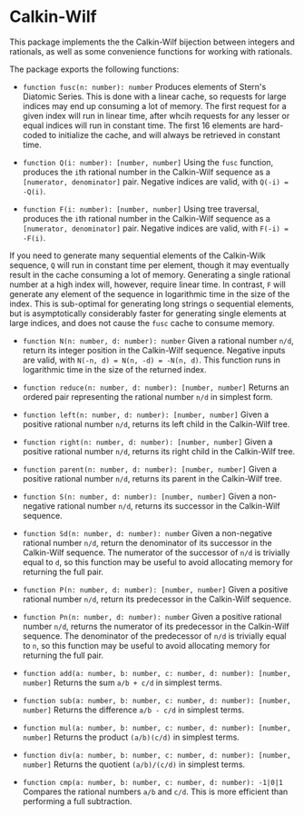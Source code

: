 # Calkin-Wilf
This package implements the the Calkin-Wilf bijection between integers and rationals, as well as some convenience functions for working with rationals.

The package exports the following functions:

* `function fusc(n: number): number` Produces elements of Stern's Diatomic Series. This is done with a linear cache, so requests for large indices may end up consuming a lot of memory. The first request for a given index will run in linear time, after whcih requests for any lesser or equal indices will run in constant time. The first 16 elements are hard-coded to initialize the cache, and will always be retrieved in constant time.

* `function Q(i: number): [number, number]` Using the `fusc` function, produces the `i`th rational number in the Calkin-Wilf sequence as a `[numerator, denominator]` pair. Negative indices are valid, with `Q(-i) = -Q(i)`.

* `function F(i: number): [number, number]` Using tree traversal, produces the `i`th rational number in the Calkin-Wilf sequence as a `[numerator, denominator]` pair. Negative indices are valid, with `F(-i) = -F(i)`.

If you need to generate many sequential elements of the Calkin-Wilk sequence, `Q` will run in constant time per element, though it may eventually result in the cache consuming a lot of memory. Generating a single rational number at a high index will, however, require linear time. In contrast, `F` will generate any element of the sequence in logarithmic time in the size of the index. This is sub-optimal for generating long strings o sequential elements, but is asymptotically considerably faster for generating single elements at large indices, and does not cause the `fusc` cache to consume memory.

* `function N(n: number, d: number): number` Given a rational number `n/d`, return its integer position in the Calkin-Wilf sequence. Negative inputs are valid, with `N(-n, d) = N(n, -d) = -N(n, d)`. This function runs in logarithmic time in the size of the returned index.

* `function reduce(n: number, d: number): [number, number]` Returns an ordered pair representing the rational number `n/d` in simplest form.

* `function left(n: number, d: number): [number, number]` Given a positive rational number `n/d`, returns its left child in the Calkin-Wilf tree.

* `function right(n: number, d: number): [number, number]` Given a positive rational number `n/d`, returns its right child in the Calkin-Wilf tree.

* `function parent(n: number, d: number): [number, number]` Given a positive rational number `n/d`, returns its parent in the Calkin-Wilf tree.

* `function S(n: number, d: number): [number, number]` Given a non-negative rational number `n/d`, returns its successor in the Calkin-Wilf sequence.

* `function Sd(n: number, d: number): number` Given a non-negative rational number `n/d`, return the denominator of its successor in the Calkin-Wilf sequence. The numerator of the successor of `n/d` is trivially equal to `d`, so this function may be useful to avoid allocating memory for returning the full pair.

* `function P(n: number, d: number): [number, number]` Given a positive rational number `n/d`, return its predecessor in the Calkin-Wilf sequence.

* `function Pn(n: number, d: number): number` Given a positive rational number `n/d`, returns the numerator of its predecessor in the Calkin-Wilf sequence. The denominator of the predecessor of `n/d` is trivially equal to `n`, so this function may be useful to avoid allocating memory for returning the full pair.

* `function add(a: number, b: number, c: number, d: number): [number, number]` Returns the sum `a/b + c/d` in simplest terms.

* `function sub(a: number, b: number, c: number, d: number): [number, number]` Returns the difference `a/b - c/d` in simplest terms.

* `function mul(a: number, b: number, c: number, d: number): [number, number]` Returns the product `(a/b)(c/d)` in simplest terms.

* `function div(a: number, b: number, c: number, d: number): [number, number]` Returns the quotient `(a/b)/(c/d)` in simplest terms.

* `function cmp(a: number, b: number, c: number, d: number): -1|0|1` Compares the rational numbers `a/b` and `c/d`. This is more efficient than performing a full subtraction.